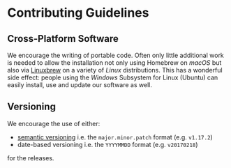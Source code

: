 # Contributing Guidelines

## Cross-Platform Software

We encourage the writing of portable code. Often only little additional work is needed to allow the installation not only using Homebrew on _macOS_ but also via [Linuxbrew](https://github.com/Linuxbrew) on a variety of _Linux_ distributions. This has a wonderful side effect: people using the _Windows_ Subsystem for Linux (Ubuntu) can easily install, use and update our software as well.

## Versioning

We encourage the use of either:

- [semantic versioning](http://semver.org/) i.e. the `major.minor.patch` format (e.g. `v1.17.2`)
- date-based versioning i.e. the `YYYYMMDD` format (e.g. `v20170218`)

for the releases.
